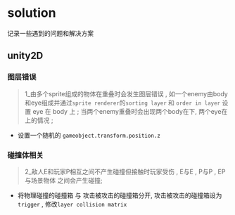 # solution
记录一些遇到的问题和解决方案

## unity2D

### 图层错误

> 1_由多个sprite组成的物体在重叠时会发生图层错误 , 如一个enemy由body和eye组成并通过`sprite renderer`的`sorting layer` 和 `order in layer` 设置 eye 在 body 上 ; 当两个enemy重叠时会出现两个body在下, 两个eye在上的情况 ;

- 设置一个随机的 `gameobject.transform.position.z ` 

### 碰撞体相关
> 2_敌人E和玩家P相互之间不产生碰撞但接触时玩家受伤 , E与E , P与P , EP与场景物体 之间会产生碰撞; 
- 将物理碰撞的碰撞箱 与 攻击被攻击的碰撞箱分开, 攻击被攻击的碰撞箱设为`trigger` , 修改`layer collision matrix`

